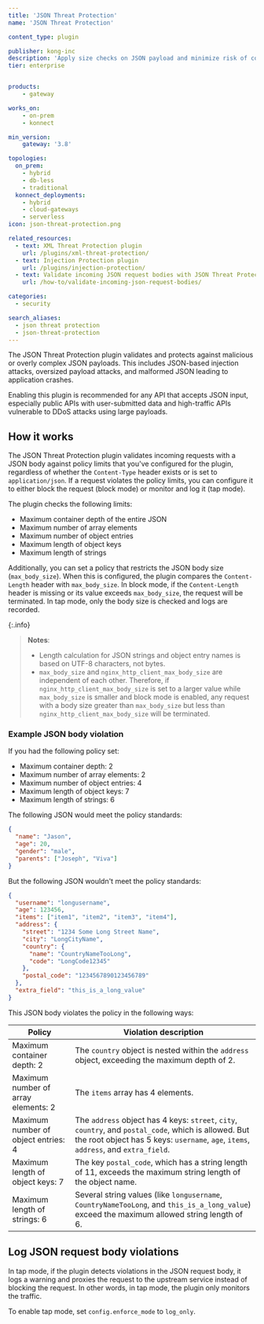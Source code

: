 ```yaml
---
title: 'JSON Threat Protection'
name: 'JSON Threat Protection'

content_type: plugin

publisher: kong-inc
description: 'Apply size checks on JSON payload and minimize risk of content-level attacks'
tier: enterprise


products:
    - gateway

works_on:
    - on-prem
    - konnect

min_version:
    gateway: '3.8'

topologies:
  on_prem:
    - hybrid
    - db-less
    - traditional
  konnect_deployments:
    - hybrid
    - cloud-gateways
    - serverless
icon: json-threat-protection.png

related_resources:
  - text: XML Threat Protection plugin
    url: /plugins/xml-threat-protection/
  - text: Injection Protection plugin
    url: /plugins/injection-protection/
  - text: Validate incoming JSON request bodies with JSON Threat Protection
    url: /how-to/validate-incoming-json-request-bodies/

categories:
  - security

search_aliases:
  - json threat protection
  - json-threat-protection
---
```


The JSON Threat Protection plugin validates and protects against malicious or overly complex JSON payloads. This includes JSON-based injection attacks, oversized payload attacks, and malformed JSON leading to application crashes. 

Enabling this plugin is recommended for any API that accepts JSON input, especially public APIs with user-submitted data and high-traffic APIs vulnerable to DDoS attacks using large payloads.

## How it works

The JSON Threat Protection plugin validates incoming requests with a JSON body against policy limits that you've configured for the plugin, regardless of whether the `Content-Type` header exists or is set to `application/json`. If a request violates the policy limits, you can configure it to either block the request (block mode) or monitor and log it (tap mode).

The plugin checks the following limits:

- Maximum container depth of the entire JSON
- Maximum number of array elements
- Maximum number of object entries
- Maximum length of object keys
- Maximum length of strings

Additionally, you can set a policy that restricts the JSON body size (`max_body_size`). When this is configured, the plugin compares the `Content-Length` header with `max_body_size`. In block mode, if the `Content-Length` header is missing or its value exceeds `max_body_size`, the request will be terminated. In tap mode, only the body size is checked and logs are recorded.

{:.info}
> **Notes**: 
> * Length calculation for JSON strings and object entry names is based on UTF-8 characters, not bytes.
> * `max_body_size` and `nginx_http_client_max_body_size` are independent of each other. Therefore, if `nginx_http_client_max_body_size` is set to a larger value while `max_body_size` is smaller and block mode is enabled, any request with a body size greater than `max_body_size` but less than `nginx_http_client_max_body_size` will be terminated.

### Example JSON body violation

If you had the following policy set:

- Maximum container depth: 2
- Maximum number of array elements: 2
- Maximum number of object entries: 4
- Maximum length of object keys: 7 
- Maximum length of strings: 6


The following JSON would meet the policy standards:

```json
{
  "name": "Jason",
  "age": 20,
  "gender": "male",
  "parents": ["Joseph", "Viva"]
}
```

But the following JSON wouldn't meet the policy standards:

```json
{
  "username": "longusername",                    
  "age": 123456,                                 
  "items": ["item1", "item2", "item3", "item4"], 
  "address": {
    "street": "1234 Some Long Street Name",      
    "city": "LongCityName",                      
    "country": {
      "name": "CountryNameTooLong",              
      "code": "LongCode12345"                    
    },
    "postal_code": "1234567890123456789"        
  },
  "extra_field": "this_is_a_long_value"          
}
```

This JSON body violates the policy in the following ways:

| Policy | Violation description |
|--------|-----------------------|
| Maximum container depth: 2 | The `country` object is nested within the `address` object, exceeding the maximum depth of 2. |
| Maximum number of array elements: 2 | The `items` array has 4 elements. |
| Maximum number of object entries: 4 | The `address` object has 4 keys: `street`, `city`, `country`, and `postal_code`, which is allowed. But the root object has 5 keys: `username`, `age`, `items`, `address`, and `extra_field`. |
| Maximum length of object keys: 7 | The key `postal_code`, which has a string length of 11, exceeds the maximum string length of the object name. |
| Maximum length of strings: 6 | Several string values (like `longusername`, `CountryNameTooLong`, and `this_is_a_long_value`) exceed the maximum allowed string length of 6. |


## Log JSON request body violations
In tap mode, if the plugin detects violations in the JSON request body, it logs a warning and proxies the request to the upstream service instead of blocking the request. In other words, in tap mode, the plugin only monitors the traffic.

To enable tap mode, set `config.enforce_mode` to `log_only`.


